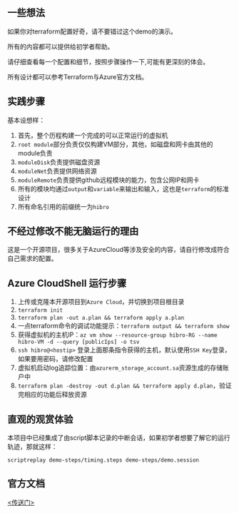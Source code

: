 ## 一些想法

如果你对terraform配置好奇，请不要错过这个demo的演示。

所有的内容都可以提供给初学者帮助。

请仔细查看每一个配置和细节，按照步骤操作一下,可能有更深刻的体会。

所有设计都可以参考Terraform与Azure官方文档。


## 实践步骤

基本设想样：
1. 首先，整个历程构建一个完成的可以正常运行的虚拟机
2. `root module`部分负责仅仅构建VM部分，其他，如磁盘和网卡由其他的module负责
3. `moduleDisk`负责提供磁盘资源
4. `moduleNet`负责提供网络资源
5. `moduleRemote`负责提供github远程模块的能力，包含公网IP和网卡
6. 所有的模块均通过`output`和`variable`来输出和输入，这也是`terraform`的标准设计
7. 所有命名引用的前缀统一为`hibro`


## 不经过修改不能无脑运行的理由

这是一个开源项目，很多关于AzureCloud等涉及安全的内容，请自行修改成符合自己需求的配置。

## Azure CloudShell 运行步骤

1. 上传或克隆本开源项目到`Azure Cloud`，并切换到项目根目录
2. `terraform init`
3. `terraform plan -out a.plan && terraform apply a.plan`
4. 一点terraform命令的调试功能提示：`terraform output && terraform show`
5. 获得虚拟机的主机IP：`az vm show --resource-group hibro-RG --name hibro-VM -d --query [publicIps] -o tsv`
6. `ssh hibro@<hostip>` 登录上面那条指令获得的主机，默认使用`SSH Key`登录，如果要用密码，请修改配置
7. 虚拟机启动log追踪位置：由`azurerm_storage_account.sa`资源生成的存储账户中
8. `terraform plan -destroy -out d.plan && terraform apply d.plan`，验证完相应的功能后释放资源

## 直观的观赏体验

本项目中已经集成了由script脚本记录的中断会话，如果初学者想要了解它的运行轨迹，那就这样：
```shell
scriptreplay demo-steps/timing.steps demo-steps/demo.session
```

## 官方文档

[<传送门>](http://prexer.gitee.io/)
